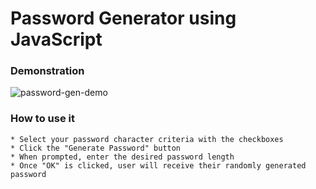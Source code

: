 # Password Generator using JavaScript

### Demonstration
![password-gen-demo](https://user-images.githubusercontent.com/61129844/79707669-48b35a00-828b-11ea-9a56-cf5282ba2d51.gif)

### How to use it
    * Select your password character criteria with the checkboxes
    * Click the "Generate Password" button
    * When prompted, enter the desired password length
    * Once "OK" is clicked, user will receive their randomly generated password
